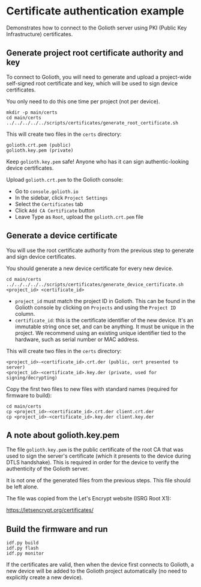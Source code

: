 # Certificate authentication example

Demonstrates how to connect to the Golioth server using PKI (Public Key Infrastructure)
certificates.

## Generate project root certificate authority and key

To connect to Golioth, you will need to generate and upload a
project-wide self-signed root certificate and key, which will be used to
sign device certificates.

You only need to do this one time per project (not per device).

```
mkdir -p main/certs
cd main/certs
../../../../../scripts/certificates/generate_root_certificate.sh
```

This will create two files in the `certs` directory:

```
golioth.crt.pem (public)
golioth.key.pem (private)
```

Keep `golioth.key.pem` safe!
Anyone who has it can sign authentic-looking device certificates.

Upload `golioth.crt.pem` to the Golioth console:

* Go to `console.golioth.io`
* In the sidebar, click `Project Settings`
* Select the `Certificates` tab
* Click `Add CA Certificate` button
* Leave Type as `Root`, upload the `golioth.crt.pem` file

## Generate a device certificate

You will use the root certificate authority from the previous step to
generate and sign device certificates.

You should generate a new device certificate for every new device.

```
cd main/certs
../../../../../scripts/certificates/generate_device_certificate.sh <project_id> <certificate_id>
```

* `project_id` must match the project ID in Golioth.
  This can be found in the Golioth console by clicking on `Projects` and
  using the `Project ID` column.
* `certificate_id`: this is the certificate identifier of the new device. It's an
  immutable string once set, and can be anything. It must be unique in the project.
  We recommend using an existing unique identifier tied to the hardware, such as
  serial number or MAC address.

This will create two files in the `certs` directory:

```
<project_id>-<certificate_id>.crt.der (public, cert presented to server)
<project_id>-<certificate_id>.key.der (private, used for signing/decrypting)
```

Copy the first two files to new files with standard names (required for firmware to build):

```
cd main/certs
cp <project_id>-<certificate_id>.crt.der client.crt.der
cp <project_id>-<certificate_id>.key.der client.key.der
```

## A note about golioth.key.pem

The file `golioth.key.pem` is the public certificate of the root CA that was used
to sign the server's certificate (which it presents to the device during DTLS
handshake). This is required in order for the device to verify the authenticity
of the Golioth server.

It is not one of the generated files from the previous steps. This file should be left alone.

The file was copied from the Let's Encrypt website (ISRG Root X1):

https://letsencrypt.org/certificates/

## Build the firmware and run

```
idf.py build
idf.py flash
idf.py monitor
```

If the certificates are valid, then when the device first connects to Golioth,
a new device will be added to the Golioth project automatically
(no need to explicitly create a new device).
